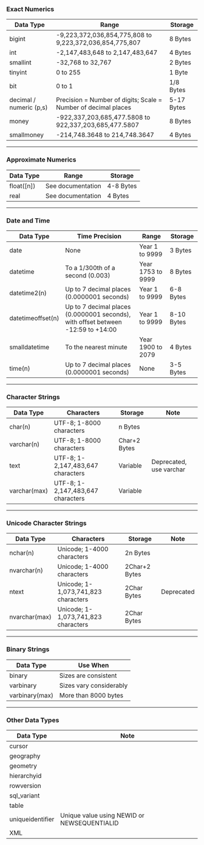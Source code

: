 ### Exact Numerics
| Data Type               | Range                                                          | Storage    |
|-------------------------|----------------------------------------------------------------|------------|
| bigint                  | -9,223,372,036,854,775,808 to 9,223,372,036,854,775,807        | 8 Bytes    |
| int                     | -2,147,483,648 to 2,147,483,647                                | 4 Bytes    |
| smallint                | -32,768 to 32,767                                              | 2 Bytes    |
| tinyint                 | 0 to 255                                                       | 1 Byte     |
| bit                     | 0 to 1                                                         | 1/8 Bytes  |
| decimal / numeric (p,s) | Precision = Number of digits; Scale = Number of decimal places | 5-17 Bytes |
| money                   | -922,337,203,685,477.5808 to 922,337,203,685,477.5807          | 8 Bytes    |
| smallmoney              | -214,748.3648 to 214,748.3647                                  | 4 Bytes    |

-----

### Approximate Numerics
| Data Type  | Range             | Storage   |
|------------|-------------------|-----------|
| float([n]) | See documentation | 4-8 Bytes |
| real       | See documentation | 4 Bytes   |

-----

### Date and Time
| Data Type         | Time Precision                                                                           | Range                                                       | Storage   |
|-------------------|------------------------------------------------------------------------------------------|-------------------------------------------------------------|-----------|
| date              | None                                                                                     | Year 1 to 9999                                              | 3 Bytes   |
| datetime          | To a 1/300th of a second (0.003)                                                          | Year 1753 to 9999                                           | 8 Bytes   |
| datetime2(n)      | Up to 7 decimal places (0.0000001 seconds)                                               | Year 1 to 9999                                              | 6-8 Bytes |
| datetimeoffset(n) | Up to 7 decimal places (0.0000001 seconds), with offset between -12:59 to +14:00         | Year 1 to 9999                                              | 8-10 Bytes|
| smalldatetime     | To the nearest minute                                                                    | Year 1900 to 2079                                           | 4 Bytes   |
| time(n)           | Up to 7 decimal places (0.0000001 seconds)                                               | None                                                        | 3-5 Bytes |

-----

### Character Strings

| Data Type    | Characters                        | Storage       | Note                          |
|--------------|-----------------------------------|---------------|-------------------------------|
| char(n)      | UTF-8; 1-8000 characters         | n Bytes       |                               |
| varchar(n)   | UTF-8; 1-8000 characters         | Char+2 Bytes  |                               |
| text         | UTF-8; 1-2,147,483,647 characters| Variable      | Deprecated, use varchar       |
| varchar(max) | UTF-8; 1-2,147,483,647 characters| Variable      |                               |

-----

### Unicode Character Strings

| Data Type    | Characters                              | Storage       | Note                         |
|--------------|-----------------------------------------|---------------|------------------------------|
| nchar(n)     | Unicode; 1-4000 characters              | 2n Bytes      |                              |
| nvarchar(n)  | Unicode; 1-4000 characters              | 2Char+2 Bytes |                              |
| ntext        | Unicode; 1-1,073,741,823 characters    | 2Char Bytes   | Deprecated                   |
| nvarchar(max)| Unicode; 1-1,073,741,823 characters    | 2Char Bytes   |                              |

-----

### Binary Strings
| Data Type      | Use When               |
|----------------|------------------------|
| binary         | Sizes are consistent   |
| varbinary      | Sizes vary considerably|
| varbinary(max) | More than 8000 bytes   |

-----

### Other Data Types
| Data Type        | Note                                      |
|------------------|-------------------------------------------|
| cursor           |                                           |
| geography        |                                           |
| geometry         |                                           |
| hierarchyid      |                                           |
| rowversion       |                                           |
| sql_variant      |                                           |
| table            |                                           |
| uniqueidentifier | Unique value using NEWID or NEWSEQUENTIALID|
| XML              |                                           |
